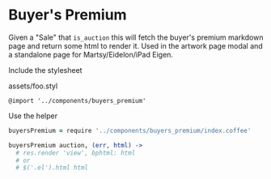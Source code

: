 # Buyer's Premium

Given a "Sale" that `is_auction` this will fetch the buyer's premium markdown page and return some html to render it. Used in the artwork page modal and a standalone page for Martsy/Eidelon/iPad Eigen.

Include the stylesheet

assets/foo.styl
````
@import '../components/buyers_premium'
````

Use the helper
````coffeescript
buyersPremium = require '../components/buyers_premium/index.coffee'

buyersPremium auction, (err, html) ->
  # res.render 'view', bphtml: html
  # or
  # $('.el').html html
````